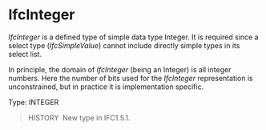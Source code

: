 # IfcInteger

_IfcInteger_ is a defined type of simple data type Integer. It is required since a select type (_IfcSimpleValue_) cannot include directly simple types in its select list.

In principle, the domain of _IfcInteger_ (being an Integer) is all integer numbers. Here the number of bits used for the _IfcInteger_ representation is unconstrained, but in practice it is implementation specific.

Type: INTEGER

> HISTORY&nbsp; New type in IFC1.5.1.
